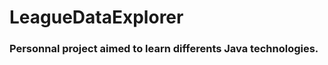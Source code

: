 <h1>LeagueDataExplorer</h1>

<h3> Personnal project aimed to learn differents Java technologies.</h3>


